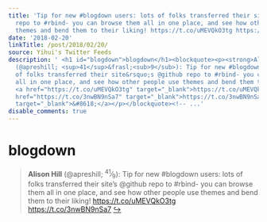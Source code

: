 ```yaml
---
title: 'Tip for new #blogdown users: lots of folks transferred their site''s @github
  repo to #rbind- you can browse them all in one place, and see how other people use
  themes and bend them to their liking! https://t.co/uMEVQkO3tg https://t.co/3nwBN9nSa7'
date: '2018-02-20'
linkTitle: /post/2018/02/20/
source: Yihui's Twitter Feeds
description: ' <h1 id="blogdown">blogdown</h1><blockquote><p><strong>Alison Hill</strong>
  (@apreshill; <sup>41</sup>&frasl;<sub>9</sub>): Tip for new #blogdown users: lots
  of folks transferred their site&rsquo;s @github repo to #rbind- you can browse them
  all in one place, and see how other people use themes and bend them to their liking!
  <a href="https://t.co/uMEVQkO3tg" target="_blank">https://t.co/uMEVQkO3tg</a> <a
  href="https://t.co/3nwBN9nSa7" target="_blank">https://t.co/3nwBN9nSa7</a> <a href="https://twitter.com/xieyihui/status/965609034265985030"
  target="_blank">&#8618;</a></p></blockquote><!-- ...'
disable_comments: true
---
```

 <h1 id="blogdown">blogdown</h1><blockquote><p><strong>Alison Hill</strong> (@apreshill; <sup>41</sup>&frasl;<sub>9</sub>): Tip for new #blogdown users: lots of folks transferred their site&rsquo;s @github repo to #rbind- you can browse them all in one place, and see how other people use themes and bend them to their liking! <a href="https://t.co/uMEVQkO3tg" target="_blank">https://t.co/uMEVQkO3tg</a> <a href="https://t.co/3nwBN9nSa7" target="_blank">https://t.co/3nwBN9nSa7</a> <a href="https://twitter.com/xieyihui/status/965609034265985030" target="_blank">&#8618;</a></p></blockquote><!-- ...